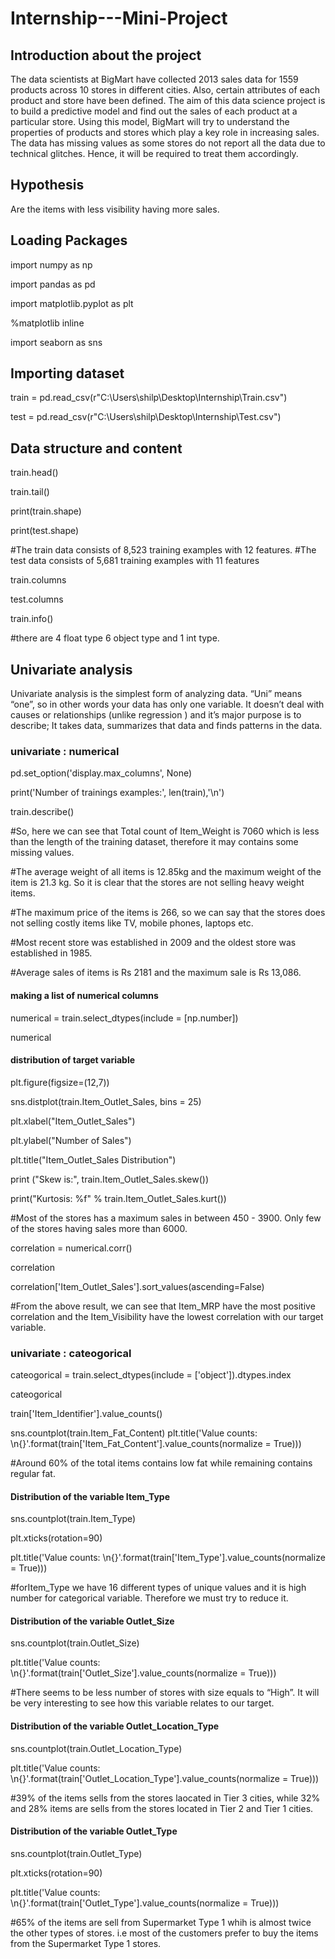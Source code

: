 # Internship---Mini-Project

## Introduction about the project
The data scientists at BigMart have collected 2013 sales data for 1559 products across 10 stores in different cities. Also, certain attributes of each product and store have been defined. The aim of this data science project is to build a predictive model and find out the sales of each product at a particular store.
Using this model, BigMart will try to understand the properties of products and stores which play a key role in increasing sales.
 The data has missing values as some stores do not report all the data due to technical glitches. Hence, it will be required to treat them accordingly.
 
## Hypothesis 
Are the items with less visibility having more sales.

## Loading Packages
import numpy as np 

import pandas as pd

import matplotlib.pyplot as plt

%matplotlib inline

import seaborn as sns

## Importing dataset
train = pd.read_csv(r"C:\Users\shilp\Desktop\Internship\Train.csv")

test = pd.read_csv(r"C:\Users\shilp\Desktop\Internship\Test.csv")


## Data structure and content
train.head()

train.tail()

print(train.shape)

print(test.shape)

#The train data consists of 8,523 training examples with 12 features.
#The test data consists of 5,681 training examples with 11 features

train.columns

test.columns

train.info()

#there are 4 float type 6 object type and 1 int type.

## Univariate analysis
Univariate analysis is the simplest form of analyzing data. “Uni” means “one”, so in other words your data has only one variable. It doesn’t deal with causes or relationships (unlike regression ) and it’s major purpose is to describe; It takes data, summarizes that data and finds patterns in the data.


### univariate : numerical
pd.set_option('display.max_columns', None)

print('Number of trainings examples:', len(train),'\n')

train.describe()

#So, here we can see that Total count of Item_Weight is 7060 which is less than the length of the training dataset, therefore it may contains some missing values.

#The average weight of all items is 12.85kg and the maximum weight of the item is 21.3 kg. So it is clear that the stores are not selling heavy weight items.

#The maximum price of the items is 266, so we can say that the stores does not selling costly items like TV, mobile phones, laptops etc.

#Most recent store was established in 2009 and the oldest store was established in 1985.

#Average sales of items is Rs 2181 and the maximum sale is Rs 13,086.

#### making a list of numerical columns
numerical = train.select_dtypes(include = [np.number])

numerical

#### distribution of target variable

plt.figure(figsize=(12,7))

sns.distplot(train.Item_Outlet_Sales, bins = 25)

plt.xlabel("Item_Outlet_Sales")

plt.ylabel("Number of Sales")

plt.title("Item_Outlet_Sales Distribution")

print ("Skew is:", train.Item_Outlet_Sales.skew())

print("Kurtosis: %f" % train.Item_Outlet_Sales.kurt())

#Most of the stores has a maximum sales in between 450 - 3900. Only few of the stores having sales more than 6000.

correlation = numerical.corr()

correlation

correlation['Item_Outlet_Sales'].sort_values(ascending=False)

#From the above result, we can see that Item_MRP have the most positive correlation and the Item_Visibility have the lowest correlation with our target variable. 


### univariate : cateogorical
cateogorical = train.select_dtypes(include = ['object']).dtypes.index

cateogorical

train['Item_Identifier'].value_counts()

sns.countplot(train.Item_Fat_Content)
plt.title('Value counts: \n{}'.format(train['Item_Fat_Content'].value_counts(normalize = True)))

#Around 60% of the total items contains low fat while remaining contains regular fat.

#### Distribution of the variable Item_Type
sns.countplot(train.Item_Type)

plt.xticks(rotation=90)

plt.title('Value counts: \n{}'.format(train['Item_Type'].value_counts(normalize = True)))

#forItem_Type we have 16 different types of unique values and it is high number for categorical variable. Therefore we must try to reduce it.

#### Distribution of the variable Outlet_Size

sns.countplot(train.Outlet_Size)

plt.title('Value counts: \n{}'.format(train['Outlet_Size'].value_counts(normalize = True)))


#There seems to be less number of stores with size equals to “High”. It will be very interesting to see how this variable relates to our target.

#### Distribution of the variable Outlet_Location_Type

sns.countplot(train.Outlet_Location_Type)

plt.title('Value counts: \n{}'.format(train['Outlet_Location_Type'].value_counts(normalize = True)))

#39% of the items sells from the stores laocated in Tier 3 cities, while 32% and 28% items are sells from the stores located in Tier 2 and Tier 1 cities.

#### Distribution of the variable Outlet_Type

sns.countplot(train.Outlet_Type)

plt.xticks(rotation=90)

plt.title('Value counts: \n{}'.format(train['Outlet_Type'].value_counts(normalize = True)))

#65% of the items are sell from Supermarket Type 1 whih is almost twice the other types of stores. i.e most of the customers prefer to buy the items from the Supermarket Type 1 stores.

 
